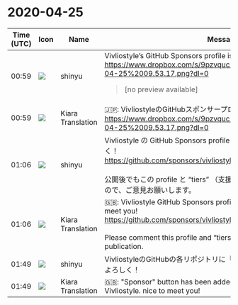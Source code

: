 # 2020-04-25

|Time (UTC)|Icon|Name|Message|
|---|---|---|---|
|00:59|![](https://avatars.slack-edge.com/2018-04-27/354445776386_e258f5ed5ba887b08668_72.jpg)|shinyu|Vivliostyle’s GitHub Sponsors profile is approved!<br><https://www.dropbox.com/s/9pzvquc7gn8hjga/Screenshot%202020-04-25%2009.53.17.png?dl=0><br><blockquote>[no preview available]</blockquote>|
|00:59|![](https://avatars.slack-edge.com/2019-08-21/732685848020_f3f20736795184660348_72.png)|Kiara Translation|🇯🇵: VivliostyleのGitHubスポンサープロファイルが承認されました！<br><https://www.dropbox.com/s/9pzvquc7gn8hjga/Screenshot%202020-04-25%2009.53.17.png?dl=0>|
|01:06|![](https://avatars.slack-edge.com/2018-04-27/354445776386_e258f5ed5ba887b08668_72.jpg)|shinyu|Vivliostyle の GitHub Sponsors profile が公開されました。どうぞよろしく！<br><https://github.com/sponsors/vivliostyle><br><br>公開後でもこの profile と “tiers” （支援のタイプ）の記述は修正できますので、ご意見お願いします。|
|01:06|![](https://avatars.slack-edge.com/2019-08-21/732685848020_f3f20736795184660348_72.png)|Kiara Translation|🇬🇧: Vivliostyle GitHub Sponsors profile has been released. Nice to meet you!<br><https://github.com/sponsors/vivliostyle><br><br>Please comment this profile and “tiers” (type of support) even after publication.|
|01:49|![](https://avatars.slack-edge.com/2018-04-27/354445776386_e258f5ed5ba887b08668_72.jpg)|shinyu|VivliostyleのGitHubの各リポジトリに「Sponsor」ボタンを付けました。よろしく！|
|01:49|![](https://avatars.slack-edge.com/2019-08-21/732685848020_f3f20736795184660348_72.png)|Kiara Translation|🇬🇧: "Sponsor" button has been added to each repository on GitHub of Vivliostyle. nice to meet you!|
